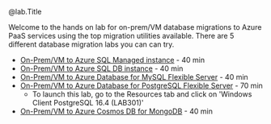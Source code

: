 @lab.Title

Welcome to the hands on lab for on-prem/VM database migrations to Azure PaaS services using the top migration utilities available.  There are 5 different database migration labs you can can try. 

- [On-Prem/VM to Azure SQL Managed instance](#sql-mi) - 40 min
- [On-Prem/VM to Azure SQL DB instance](#sql-db) - 40 min
- [On-Prem/VM to Azure Database for MySQL Flexible Server](#mysql) - 40 min
- [On-Prem/VM to Azure Database for PostgreSQL Flexible Server](#postgresql) - 70 min
    - To launch this lab, go to the Resources tab and click on 'Windows Client PostgreSQL 16.4 (LAB301)'
- [On-Prem/VM to Azure Cosmos DB for MongoDB](#mongodb) - 40 min